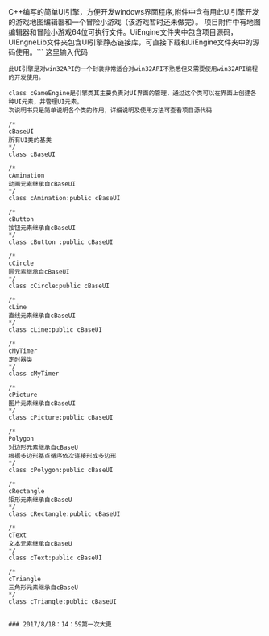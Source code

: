 C++编写的简单UI引擎，方便开发windows界面程序,附件中含有用此UI引擎开发的游戏地图编辑器和一个冒险小游戏（该游戏暂时还未做完）。
项目附件中有地图编辑器和冒险小游戏64位可执行文件。UiEngine文件夹中包含项目源码，UIEngneLib文件夹包含UI引擎静态链接库，可直接下载和UiEngine文件夹中的源码使用。```
这里输入代码
```
此UI引擎是对win32API的一个封装非常适合对win32API不熟悉但又需要使用win32API编程的开发使用。

class cGameEngine是引擎类其主要负责对UI界面的管理，通过这个类可以在界面上创建各种UI元素，并管理UI元素。
次说明书只是简单说明各个类的作用，详细说明及使用方法可查看项目源代码

/*
cBaseUI
所有UI类的基类
*/
class cBaseUI   

/*
cAmination
动画元素继承自cBaseUI
*/
class cAmination:public cBaseUI

/*
cButton
按钮元素继承自cBaseUI
*/
class cButton :public cBaseUI

/*
cCircle
圆元素继承自cBaseUI
*/
class cCircle:public cBaseUI

/*
cLine
直线元素继承自cBaseUI
*/
class cLine:public cBaseUI

/*
cMyTimer
定时器类
*/
class cMyTimer

/*
cPicture
图片元素继承自cBaseUI
*/
class cPicture:public cBaseUI

/*
Polygon
对边形元素继承自cBaseU
根据多边形基点循序依次连接形成多边形
*/
class cPolygon:public cBaseUI

/*
cRectangle
矩形元素继承自cBaseU
*/
class cRectangle:public cBaseUI

/*
cText
文本元素继承自cBaseU
*/
class cText:public cBaseUI

/*
cTriangle
三角形元素继承自cBaseU
*/
class cTriangle:public cBaseUI


### 2017/8/18：14：59第一次大更
